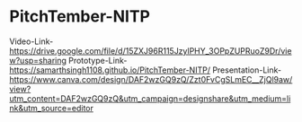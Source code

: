 # PitchTember-NITP
Video-Link- https://drive.google.com/file/d/15ZXJ96R115JzylPHY_3OPpZUPRuoZ9Dr/view?usp=sharing
Prototype-Link- https://samarthsingh1108.github.io/PitchTember-NITP/
Presentation-Link- https://www.canva.com/design/DAF2wzGQ9zQ/Zzt0FvCgSLmEC__ZjQl9aw/view?utm_content=DAF2wzGQ9zQ&utm_campaign=designshare&utm_medium=link&utm_source=editor
